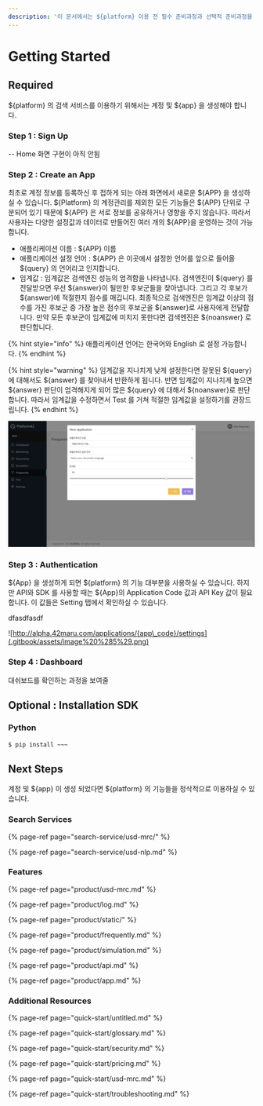 ```yaml
---
description: '이 문서에서는 ${platform} 이용 전 필수 준비과정과 선택적 준비과정을 설명하고 있습니다.'
---
```


# Getting Started

## Required

${platform} 의 검색 서비스를 이용하기 위해서는 계정 및 ${app} 을 생성해야 합니다.

### Step 1 : Sign Up

-- Home 화면 구현이 아직 안됨

### Step 2 : Create an App

최초로 계정 정보를 등록하신 후 접하게 되는 아래 화면에서 새로운 ${APP} 을 생성하실 수 있습니다. ${Platform} 의 계정관리를 제외한 모든 기능들은 ${APP} 단위로 구분되어 있기 때문에 ${APP} 은 서로 정보를 공유하거나 영향을 주지 않습니다. 따라서 사용자는 다양한 설정값과 데이터로 만들어진 여러 개의 ${APP}을 운영하는 것이 가능합니다.

* 애플리케이션 이름 : ${APP} 이름
* 애플리케이션 설정 언어 : ${APP} 은 이곳에서 설정한 언어를 앞으로 들어올 ${query} 의 언어라고 인지합니다.
* 임계값 : 임계값은 검색엔진 성능의 엄격함을 나타냅니다. 검색엔진이 ${query} 를 전달받으면 우선 ${answer}이 될만한 후보군들을 찾아냅니다. 그리고 각 후보가 ${answer}에 적절한지 점수를 매깁니다. 최종적으로 검색엔진은 임계값 이상의 점수를 가진 후보군 중 가장 높은 점수의 후보군을  ${answer}로 사용자에게 전달합니다. 만약 모든 후보군이 임계값에 미치지 못한다면 검색엔진은 ${noanswer} 로 판단합니다.

{% hint style="info" %}
애플리케이션 언어는 한국어와 English 로 설정 가능합니다.
{% endhint %}

{% hint style="warning" %}
임계값을 지나치게 낮게 설정한다면 잘못된 ${query} 에 대해서도 ${answer} 를 찾아내서 반환하게 됩니다. 반면 임계값이 지나치게 높으면 ${answer} 판단이 엄격해지게 되어 많은 ${query} 에 대해서 ${noanswer}로 판단합니다. 따라서 임계값을 수정하면서 Test 를 거쳐 적절한 임계값을  설정하기를 권장드립니다. 
{% endhint %}

![](.gitbook/assets/image%20%2810%29.png)

### Step 3 : Authentication

${App} 을 생성하게 되면 ${platform} 의 기능 대부분을 사용하실 수 있습니다. 하지만 API와 SDK 를 사용할 때는 ${App}의 Application Code 값과 API Key 값이 필요합니다. 이 값들은 Setting 탭에서 확인하실 수 있습니다.

dfasdfasdf

![http://alpha.42maru.com/applications/{app\_code}/settings](.gitbook/assets/image%20%285%29.png)

### Step 4 : Dashboard

대쉬보드를 확인하는 과정을 보여줄 

## Optional : Installation SDK

### Python

```text
$ pip install ~~~
```

## Next Steps

계정 및 ${app} 이 생성 되었다면 ${platform} 의 기능들을 정삭적으로 이용하실 수 있습니다. 

### Search Services

{% page-ref page="search-service/usd-mrc/" %}

{% page-ref page="search-service/usd-nlp.md" %}



### Features

{% page-ref page="product/usd-mrc.md" %}

{% page-ref page="product/log.md" %}

{% page-ref page="product/static/" %}

{% page-ref page="product/frequently.md" %}

{% page-ref page="product/simulation.md" %}

{% page-ref page="product/api.md" %}

{% page-ref page="product/app.md" %}

### 

### Additional Resources

{% page-ref page="quick-start/untitled.md" %}

{% page-ref page="quick-start/glossary.md" %}

{% page-ref page="quick-start/security.md" %}

{% page-ref page="quick-start/pricing.md" %}

{% page-ref page="quick-start/usd-mrc.md" %}

{% page-ref page="quick-start/troubleshooting.md" %}

